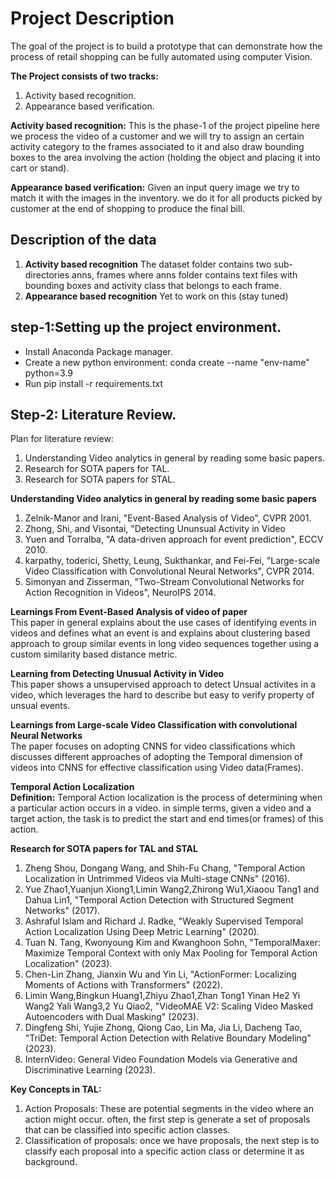 # Project Description
The goal of the project is to build a prototype that can demonstrate how the process of retail
shopping can be fully automated using computer Vision.

**The Project consists of two tracks:**
1. Activity based recognition.
2. Appearance based verification.

**Activity based recognition:** This is the phase-1 of the project pipeline here we process the
video of a customer and we will try to assign an certain activity category to the frames associated 
to it and also draw bounding boxes to the area involving the action (holding the object and placing
it into cart or stand).

**Appearance based verification:** Given an input query image we try to match it with the images
in the inventory. we do it for all products picked by customer at the end of shopping to produce 
the final bill.

## Description of the data
1. **Activity based recognition**
The dataset folder contains two sub-directories anns, frames where anns folder
contains text files with bounding boxes and activity class that belongs to each frame.
2. **Appearance based recognition** Yet to work on this (stay tuned)

## step-1:Setting up the project environment.
* Install Anaconda Package manager.
* Create a new python environment: conda create --name "env-name" python=3.9
* Run pip install -r requirements.txt

## Step-2: Literature Review.

Plan for literature review:
1. Understanding Video analytics in general by reading some basic papers.
2. Research for SOTA papers for TAL.
3. Research for SOTA papers for STAL.

**Understanding Video analytics in general by reading some basic papers**
1. Zelnik-Manor and Irani, "Event-Based Analysis of Video", CVPR 2001.
2. Zhong, Shi, and Visontai, "Detecting Ununsual Activity in Video
3. Yuen and Torralba, "A data-driven approach for event prediction", ECCV 2010.
4. karpathy, toderici, Shetty, Leung, Sukthankar, and Fei-Fei, "Large-scale Video Classification with Convolutional Neural Networks", CVPR 2014.
5. Simonyan and Zisserman, "Two-Stream Convolutional Networks for Action Recognition in Videos", NeuroIPS 2014.

**Learnings From Event-Based Analysis of video of paper**
<br>
This paper in general explains about the use cases of identifying events in videos and defines 
what an event is and explains about clustering based approach to group similar events in long video 
sequences together using a custom similarity based distance metric.

**Learning from Detecting Unusual Activity in Video**
<br>
This paper shows a unsupervised approach to detect Unsual activites in a video, which leverages the hard to describe but easy to verify property of unsual events.

**Learnings from Large-scale Video Classification with convolutional Neural Networks**
<br>
The paper focuses on adopting CNNS for video classifications which discusses different approaches of adopting the Temporal dimension of videos into CNNS for effective classification using Video data(Frames).

**Temporal Action Localization**
<br>
**Definition:** Temporal Action localization is the process of determining when a particular
action occurs in a video. in simple terms, given a video and a target action, the task is to
predict the start and end times(or frames) of this action.

**Research for SOTA papers for TAL and STAL**
1. Zheng Shou, Dongang Wang, and Shih-Fu Chang, "Temporal Action Localization in Untrimmed Videos via Multi-stage CNNs" (2016).
2. Yue Zhao1,Yuanjun Xiong1,Limin Wang2,Zhirong Wu1,Xiaoou Tang1 and Dahua Lin1, "Temporal Action Detection with Structured Segment Networks" (2017).
3. Ashraful Islam and Richard J. Radke, "Weakly Supervised Temporal Action Localization Using Deep Metric Learning" (2020).
4. Tuan N. Tang, Kwonyoung Kim and Kwanghoon Sohn, "TemporalMaxer: Maximize Temporal Context with only Max Pooling for Temporal Action Localization" (2023).
5. Chen-Lin Zhang, Jianxin Wu and Yin Li, "ActionFormer: Localizing Moments of Actions with Transformers" (2022).
6. Limin Wang,Bingkun Huang1,Zhiyu Zhao1,Zhan Tong1 Yinan He2 Yi Wang2 Yali Wang3,2 Yu Qiao2, "VideoMAE V2: Scaling Video Masked Autoencoders with Dual Masking" (2023).
7. Dingfeng Shi, Yujie Zhong, Qiong Cao, Lin Ma, Jia Li, Dacheng Tao, "TriDet: Temporal Action Detection with Relative Boundary Modeling" (2023).
8. InternVideo: General Video Foundation Models via Generative and Discriminative Learning (2023).


**Key Concepts in TAL:**
<br>
1. Action Proposals: These are potential segments in the video where an action might occur. often, the
first step is generate a set of proposals that can be classified into specific action classes.
2. Classification of proposals: once we have proposals, the next step is to classify each proposal into
a specific action class or determine it as background.